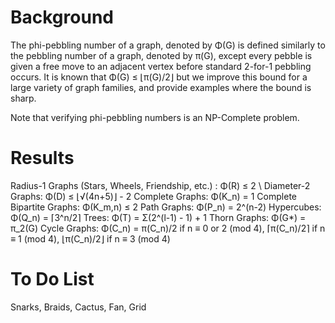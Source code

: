 # Background
The phi-pebbling number of a graph, denoted by Φ(G) is defined similarly to the pebbling number of a graph, denoted by π(G), except every pebble is given a free move to an adjacent vertex before standard 2-for-1 pebbling occurs. It is known that Φ(G) ≤ ⌊π(G)/2⌋ but we improve this bound for a large variety of graph families, and provide examples where the bound is sharp.

Note that verifying phi-pebbling numbers is an NP-Complete problem.

# Results 
Radius-1 Graphs (Stars, Wheels, Friendship, etc.) : Φ(R) ≤ 2 \\
Diameter-2 Graphs: Φ(D) ≤ ⌊√(4n+5)⌋ - 2
Complete Graphs: Φ(K_n) = 1
Complete Bipartite Graphs: Φ(K_m,n) ≤ 2
Path Graphs: Φ(P_n) = 2^(n-2)
Hypercubes: Φ(Q_n) = ⌈3^n/2⌉
Trees: Φ(T) = Σ(2^(l-1) - 1) + 1
Thorn Graphs: Φ(G*) = π_2(G)
Cycle Graphs: Φ(C_n) = π(C_n)/2 if n ≡ 0 or 2 (mod 4), ⌈π(C_n)/2⌉ if n ≡ 1 (mod 4), ⌊π(C_n)/2⌋ if n ≡ 3 (mod 4)

# To Do List
Snarks, Braids, Cactus, Fan, Grid
